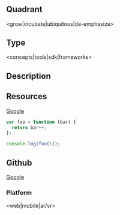 # <name>

## Quadrant
<grow|incubate|ubiquitous|de-emphasize>

## Type
<concepts|tools|sdk|frameworks>

## Description
<description>

## Resources
[Google](https://www.google.co.in)

``` js
var foo = function (bar) {
  return bar++;
};

console.log(foo(5));
```

## Github
[Google](https://www.google.co.in)

### Platform
<web|mobile|ar/vr>
